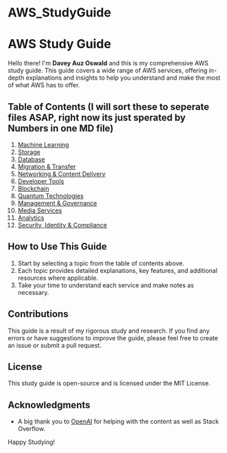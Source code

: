 # AWS_StudyGuide
# AWS Study Guide

Hello there! I'm **Davey Auz Oswald** and this is my comprehensive AWS study guide. This guide covers a wide range of AWS services, offering in-depth explanations and insights to help you understand and make the most of what AWS has to offer.

## Table of Contents (I will sort these to seperate files ASAP, right now its just sperated by Numbers in one MD file)

1. [Machine Learning](./MachineLearning.md)
2. [Storage](./Storage.md)
3. [Database](./Database.md)
4. [Migration & Transfer](./MigrationTransfer.md)
5. [Networking & Content Delivery](./NetworkingContentDelivery.md)
6. [Developer Tools](./DeveloperTools.md)
7. [Blockchain](./Blockchain.md)
8. [Quantum Technologies](./QuantumTechnologies.md)
9. [Management & Governance](./ManagementGovernance.md)
10. [Media Services](./MediaServices.md)
11. [Analytics](./Analytics.md)
12. [Security, Identity & Compliance](./SecurityIdentityCompliance.md)

## How to Use This Guide

1. Start by selecting a topic from the table of contents above.
2. Each topic provides detailed explanations, key features, and additional resources where applicable.
3. Take your time to understand each service and make notes as necessary.

## Contributions

This guide is a result of my rigorous study and research. If you find any errors or have suggestions to improve the guide, please feel free to create an issue or submit a pull request.

## License

This study guide is open-source and is licensed under the MIT License. 

## Acknowledgments

- A big thank you to [OpenAI](https://www.openai.com/) for helping with the content as well as Stack Overflow.

Happy Studying!

